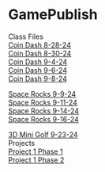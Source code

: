 # GamePublish  
Class Files  
[Coin Dash 8-28-24](https://wcu-cs-cooperlab.github.io/demo-games-kimels32/player_scene/)  
[Coin Dash 8-30-24](https://wcu-cs-cooperlab.github.io/demo-games-kimels32/player_scene_8-30-24)  
[Coin Dash 9-4-24](https://wcu-cs-cooperlab.github.io/demo-games-kimels32/main_9-4-24)  
[Coin Dash 9-6-24](https://wcu-cs-cooperlab.github.io/demo-games-kimels32/main_9-6-24)   
[Coin Dash 9-8-24](https://wcu-cs-cooperlab.github.io/demo-games-kimels32/main_9-8-24)  
  
[Space Rocks 9-9-24](https://wcu-cs-cooperlab.github.io/demo-games-kimels32/Space_Rocks_9-9-24)   
[Space Rocks 9-11-24](https://wcu-cs-cooperlab.github.io/demo-games-kimels32/Space_Rocks_9-11-24)  
[Space Rocks 9-14-24](https://wcu-cs-cooperlab.github.io/demo-games-kimels32/Space_Rocks_9-14-24)  
[Space Rocks 9-16-24](https://wcu-cs-cooperlab.github.io/demo-games-kimels32/Space_Rocks_9-16-24)  
  
[3D Mini Golf 9-23-24](https://wcu-cs-cooperlab.github.io/demo-games-kimels32/3D_Mini_Golf_9-23-24)  
Projects  
[Project 1 Phase 1](https://wcu-cs-cooperlab.github.io/demo-games-kimels32/project-1-phase-I)  
[Project 1 Phase 2](https://wcu-cs-cooperlab.github.io/demo-games-kimels32/project-1-phase-II)  
